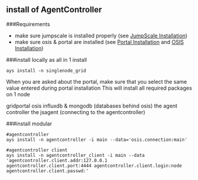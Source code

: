 ## install of AgentController


###Requirements


-   make sure jumpscale is installed properly (see [JumpScale Installation](../../GettingStarted/Install.md)) 
-   make sure osis & portal are installed (see [Portal Installation](../Portal/Install.md) and [OSIS Installation](../OSIS/Install.md))

###install locally as all in 1 install


```
ays install -n singlenode_grid
```
When you are asked about the portal, make sure that you select the same value entered during portal installation This will install all required packages on 1 node

gridportal
osis
influxdb & mongodb (databases behind osis)
the agent controller
the jsagent (connecting to the agentcontroller)


###install modular


```shell
#agentcontroller
ays install -n agentcontroller -i main --data='osis.connection:main'

#agentcontroller client
ays install -n agentcontroller_client -i main --data 'agentcontroller.client.addr:127.0.0.1 agentcontroller.client.port:4444 agentcontroller.client.login:node agentcontroller.client.passwd:'
```
